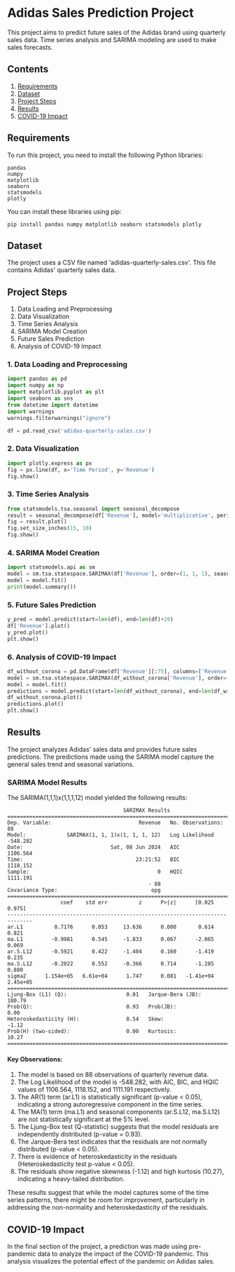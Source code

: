 # Adidas Sales Prediction Project

This project aims to predict future sales of the Adidas brand using quarterly sales data. Time series analysis and SARIMA modeling are used to make sales forecasts.

## Contents

1. [Requirements](#requirements)
2. [Dataset](#dataset)
3. [Project Steps](#project-steps)
4. [Results](#results)
5. [COVID-19 Impact](#covid-19-impact)

## Requirements

To run this project, you need to install the following Python libraries:

```
pandas
numpy
matplotlib
seaborn
statsmodels
plotly
```

You can install these libraries using pip:

```
pip install pandas numpy matplotlib seaborn statsmodels plotly
```

## Dataset

The project uses a CSV file named 'adidas-quarterly-sales.csv'. This file contains Adidas' quarterly sales data.

## Project Steps

1. Data Loading and Preprocessing
2. Data Visualization
3. Time Series Analysis
4. SARIMA Model Creation
5. Future Sales Prediction
6. Analysis of COVID-19 Impact

### 1. Data Loading and Preprocessing

```python
import pandas as pd
import numpy as np
import matplotlib.pyplot as plt
import seaborn as sns
from datetime import datetime
import warnings
warnings.filterwarnings("ignore")

df = pd.read_csv('adidas-quarterly-sales.csv')
```

### 2. Data Visualization

```python
import plotly.express as px
fig = px.line(df, x='Time Period', y='Revenue')
fig.show()
```

### 3. Time Series Analysis

```python
from statsmodels.tsa.seasonal import seasonal_decompose
result = seasonal_decompose(df['Revenue'], model='multiplicative', period=30)
fig = result.plot()
fig.set_size_inches(15, 10)
fig.show()
```

### 4. SARIMA Model Creation

```python
import statsmodels.api as sm
model = sm.tsa.statespace.SARIMAX(df['Revenue'], order=(1, 1, 1), seasonal_order=(1, 1, 1, 12))
model = model.fit()
print(model.summary())
```

### 5. Future Sales Prediction

```python
y_pred = model.predict(start=len(df), end=len(df)+20)
df['Revenue'].plot()
y_pred.plot()
plt.show()
```

### 6. Analysis of COVID-19 Impact

```python
df_without_corona = pd.DataFrame(df['Revenue'][:75], columns=['Revenue'])
model = sm.tsa.statespace.SARIMAX(df_without_corona['Revenue'], order=(1, 1, 1), seasonal_order=(1, 1, 1, 12))
model = model.fit()
predictions = model.predict(start=len(df_without_corona), end=len(df_without_corona)+20)
df_without_corona.plot()
predictions.plot()
plt.show()
```

## Results

The project analyzes Adidas' sales data and provides future sales predictions. The predictions made using the SARIMA model capture the general sales trend and seasonal variations.

### SARIMA Model Results

The SARIMA(1,1,1)x(1,1,1,12) model yielded the following results:

```
                                     SARIMAX Results                                      
==========================================================================================
Dep. Variable:                            Revenue   No. Observations:                   88
Model:             SARIMAX(1, 1, 1)x(1, 1, 1, 12)   Log Likelihood                -548.282
Date:                            Sat, 08 Jun 2024   AIC                           1106.564
Time:                                    23:21:52   BIC                           1118.152
Sample:                                         0   HQIC                          1111.191
                                             - 88                                         
Covariance Type:                              opg                                         
==============================================================================
                 coef    std err          z      P>|z|      [0.025      0.975]
------------------------------------------------------------------------------
ar.L1          0.7176      0.053     13.636      0.000       0.614       0.821
ma.L1         -0.9981      0.545     -1.833      0.067      -2.065       0.069
ar.S.L12      -0.5921      0.422     -1.404      0.160      -1.419       0.235
ma.S.L12      -0.2022      0.552     -0.366      0.714      -1.285       0.880
sigma2      1.154e+05   6.61e+04      1.747      0.081   -1.41e+04    2.45e+05
===================================================================================
Ljung-Box (L1) (Q):                   0.01   Jarque-Bera (JB):               180.79
Prob(Q):                              0.93   Prob(JB):                         0.00
Heteroskedasticity (H):               8.54   Skew:                            -1.12
Prob(H) (two-sided):                  0.00   Kurtosis:                        10.27
===================================================================================
```

#### Key Observations:

1. The model is based on 88 observations of quarterly revenue data.
2. The Log Likelihood of the model is -548.282, with AIC, BIC, and HQIC values of 1106.564, 1118.152, and 1111.191 respectively.
3. The AR(1) term (ar.L1) is statistically significant (p-value < 0.05), indicating a strong autoregressive component in the time series.
4. The MA(1) term (ma.L1) and seasonal components (ar.S.L12, ma.S.L12) are not statistically significant at the 5% level.
5. The Ljung-Box test (Q-statistic) suggests that the model residuals are independently distributed (p-value = 0.93).
6. The Jarque-Bera test indicates that the residuals are not normally distributed (p-value < 0.05).
7. There is evidence of heteroskedasticity in the residuals (Heteroskedasticity test p-value < 0.05).
8. The residuals show negative skewness (-1.12) and high kurtosis (10.27), indicating a heavy-tailed distribution.

These results suggest that while the model captures some of the time series patterns, there might be room for improvement, particularly in addressing the non-normality and heteroskedasticity of the residuals.



## COVID-19 Impact

In the final section of the project, a prediction was made using pre-pandemic data to analyze the impact of the COVID-19 pandemic. This analysis visualizes the potential effect of the pandemic on Adidas sales.

